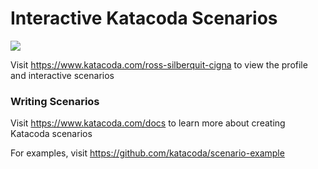 # Interactive Katacoda Scenarios

[![](http://shields.katacoda.com/katacoda/ross-silberquit-cigna/count.svg)](https://www.katacoda.com/ross-silberquit-cigna "Get your profile on Katacoda.com")

Visit https://www.katacoda.com/ross-silberquit-cigna to view the profile and interactive scenarios

### Writing Scenarios
Visit https://www.katacoda.com/docs to learn more about creating Katacoda scenarios

For examples, visit https://github.com/katacoda/scenario-example
